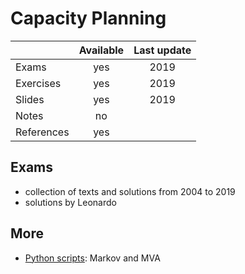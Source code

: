 # Capacity Planning

|          |Available|Last update|
|----------|:-------:|:---------:|
|Exams     |yes      |2019       |
|Exercises |yes      |2019       |
|Slides    |yes      |2019       |
|Notes     |no       |           |
|References|yes      |           |

## Exams

- collection of texts and solutions from 2004 to 2019
- solutions by Leonardo

## More

* [Python scripts](https://github.com/MrSpadala/capacity-planning-scripts): Markov and MVA




